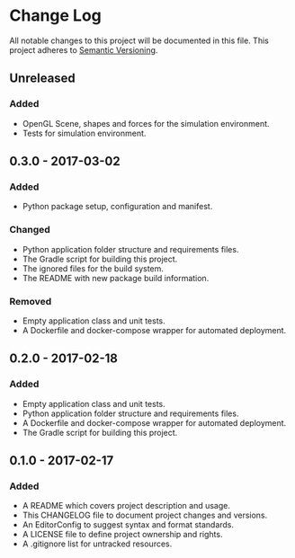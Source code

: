 # Change Log

All notable changes to this project will be documented in this file. This
project adheres to [Semantic Versioning](http://semver.org).

## Unreleased

### Added

  - OpenGL Scene, shapes and forces for the simulation environment.
  - Tests for simulation environment.

## 0.3.0 - 2017-03-02

### Added

  - Python package setup, configuration and manifest.

### Changed

  - Python application folder structure and requirements files.
  - The Gradle script for building this project.
  - The ignored files for the build system.
  - The README with new package build information.

### Removed

  - Empty application class and unit tests.
  - A Dockerfile and docker-compose wrapper for automated deployment.

## 0.2.0 - 2017-02-18

### Added

  - Empty application class and unit tests.
  - Python application folder structure and requirements files.
  - A Dockerfile and docker-compose wrapper for automated deployment.
  - The Gradle script for building this project.

## 0.1.0 - 2017-02-17

### Added

  - A README which covers project description and usage.
  - This CHANGELOG file to document project changes and versions.
  - An EditorConfig to suggest syntax and format standards.
  - A LICENSE file to define project ownership and rights.
  - A .gitignore list for untracked resources.
